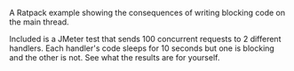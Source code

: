A Ratpack example showing the consequences of writing blocking code on the main thread.

Included is a JMeter test that sends 100 concurrent requests to 2 different handlers.  Each handler's code sleeps for 10 seconds but one is blocking and the other is not.  See what the results are for yourself.
